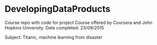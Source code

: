 # DevelopingDataProducts
Course repo with code for project
Course offered by Coursera and John Hopkins University. Date completed: 23/09/2015

Subject: Titanic, machine learning from disaster
